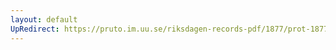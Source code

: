 ```yaml
---
layout: default
UpRedirect: https://pruto.im.uu.se/riksdagen-records-pdf/1877/prot-1877--ak--024/prot-1877--ak--024_009.pdf
---
```


